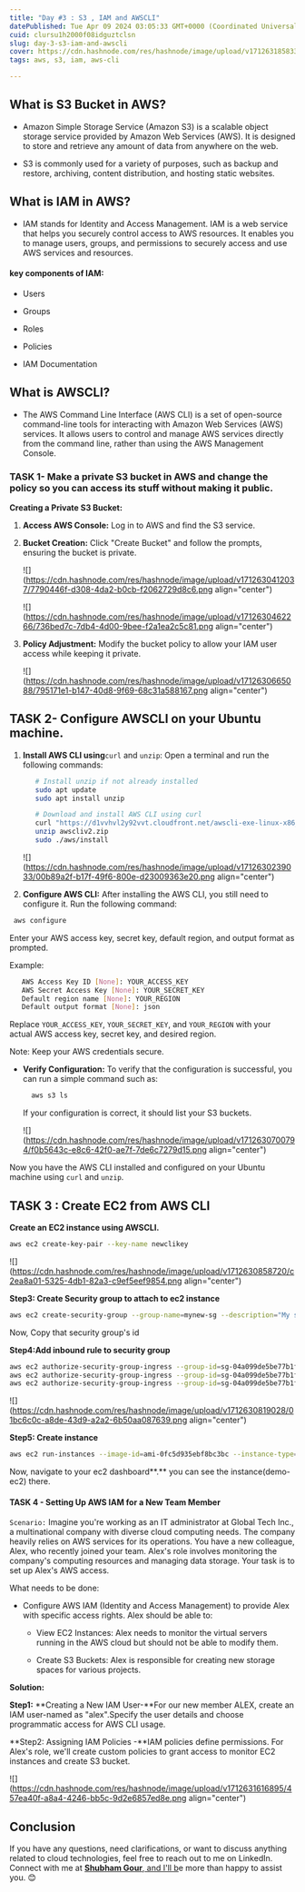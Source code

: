 ```yaml
---
title: "Day #3 : S3 , IAM and AWSCLI"
datePublished: Tue Apr 09 2024 03:05:33 GMT+0000 (Coordinated Universal Time)
cuid: clursu1h2000f08idguztclsn
slug: day-3-s3-iam-and-awscli
cover: https://cdn.hashnode.com/res/hashnode/image/upload/v1712631858335/e800f741-9447-4f1d-a43f-d9d0606d1acd.png
tags: aws, s3, iam, aws-cli

---
```


## What is S3 Bucket in AWS?

* Amazon Simple Storage Service (Amazon S3) is a scalable object storage service provided by Amazon Web Services (AWS). It is designed to store and retrieve any amount of data from anywhere on the web.
    
* S3 is commonly used for a variety of purposes, such as backup and restore, archiving, content distribution, and hosting static websites.
    

## What is IAM in AWS?

* IAM stands for Identity and Access Management. IAM is a web service that helps you securely control access to AWS resources. It enables you to manage users, groups, and permissions to securely access and use AWS services and resources.
    

#### key components of IAM:

* Users
    
* Groups
    
* Roles
    
* Policies
    
* IAM Documentation
    

## What is AWSCLI?

* The AWS Command Line Interface (AWS CLI) is a set of open-source command-line tools for interacting with Amazon Web Services (AWS) services. It allows users to control and manage AWS services directly from the command line, rather than using the AWS Management Console.
    

### **TASK 1- Make a private S3 bucket in AWS and change the policy so you can access its stuff without making it public.**

**Creating a Private S3 Bucket:**

1. **Access AWS Console:** Log in to AWS and find the S3 service.
    
2. **Bucket Creation:** Click "Create Bucket" and follow the prompts, ensuring the bucket is private.
    
    ![](https://cdn.hashnode.com/res/hashnode/image/upload/v1712630412037/7790446f-d308-4da2-b0cb-f2062729d8c6.png align="center")
    
    ![](https://cdn.hashnode.com/res/hashnode/image/upload/v1712630462266/736bed7c-7db4-4d00-9bee-f2a1ea2c5c81.png align="center")
    
3. **Policy Adjustment:** Modify the bucket policy to allow your IAM user access while keeping it private.
    
    ![](https://cdn.hashnode.com/res/hashnode/image/upload/v1712630665088/795171e1-b147-40d8-9f69-68c31a588167.png align="center")
    

## **TASK 2- Configure AWSCLI on your Ubuntu machine.**

1. **Install AWS CLI using**`curl` and `unzip`: Open a terminal and run the following commands:
    
    ```bash
       # Install unzip if not already installed
       sudo apt update
       sudo apt install unzip
    
       # Download and install AWS CLI using curl
       curl "https://d1vvhvl2y92vvt.cloudfront.net/awscli-exe-linux-x86_64.zip" -o "awscliv2.zip"
       unzip awscliv2.zip
       sudo ./aws/install
    ```
    
    ![](https://cdn.hashnode.com/res/hashnode/image/upload/v1712630239033/00b89a2f-b17f-49f6-800e-d23009363e20.png align="center")
    
2. **Configure AWS CLI:** After installing the AWS CLI, you still need to configure it. Run the following command:
    

```bash
 aws configure
```

Enter your AWS access key, secret key, default region, and output format as prompted.

Example:

```bash
   AWS Access Key ID [None]: YOUR_ACCESS_KEY
   AWS Secret Access Key [None]: YOUR_SECRET_KEY
   Default region name [None]: YOUR_REGION
   Default output format [None]: json
```

Replace `YOUR_ACCESS_KEY`, `YOUR_SECRET_KEY`, and `YOUR_REGION` with your actual AWS access key, secret key, and desired region.

Note: Keep your AWS credentials secure.

* **Verify Configuration:** To verify that the configuration is successful, you can run a simple command such as:
    
    ```bash
      aws s3 ls
    ```
    
    If your configuration is correct, it should list your S3 buckets.
    
    ![](https://cdn.hashnode.com/res/hashnode/image/upload/v1712630700794/f0b5643c-e8c6-42f0-ae7f-7de6c7279d15.png align="center")
    

Now you have the AWS CLI installed and configured on your Ubuntu machine using `curl` and `unzip`.

## **TASK 3 : Create EC2 from AWS CLI**

**Create an EC2 instance using AWSCLI.**

```bash
aws ec2 create-key-pair --key-name newclikey
```

![](https://cdn.hashnode.com/res/hashnode/image/upload/v1712630858720/c2ea8a01-5325-4db1-82a3-c9ef5eef9854.png align="center")

**Step3: Create Security group to attach to ec2 instance**

```bash
aws ec2 create-security-group --group-name=mynew-sg --description="My security group"
```

Now, Copy that security group's id

**Step4:Add inbound rule to security group**

```bash
aws ec2 authorize-security-group-ingress --group-id=sg-04a099de5be77b1fb --protocol=tcp --port=443 --cidr=0.0.0.0/0
aws ec2 authorize-security-group-ingress --group-id=sg-04a099de5be77b1fb --protocol=tcp --port=22 --cidr=0.0.0.0/0
aws ec2 authorize-security-group-ingress --group-id=sg-04a099de5be77b1fb --protocol=tcp --port=80 --cidr=0.0.0.0/0
```

![](https://cdn.hashnode.com/res/hashnode/image/upload/v1712630819028/01bc6c0c-a8de-43d9-a2a2-6b50aa087639.png align="center")

**Step5: Create instance**

```bash
aws ec2 run-instances --image-id=ami-0fc5d935ebf8bc3bc --instance-type=t2.micro --region=us-east-1 --key-name=newclikey --security-groups=mynew-sg
```

Now, navigate to your ec2 dashboard\*\*.\*\* you can see the instance(demo-ec2) there.

#### TASK 4 - Setting Up AWS IAM for a New Team Member

`Scenario:` Imagine you're working as an IT administrator at Global Tech Inc., a multinational company with diverse cloud computing needs. The company heavily relies on AWS services for its operations. You have a new colleague, Alex, who recently joined your team. Alex's role involves monitoring the company's computing resources and managing data storage. Your task is to set up Alex's AWS access.

What needs to be done:

* Configure AWS IAM (Identity and Access Management) to provide Alex with specific access rights. Alex should be able to:
    
    * View EC2 Instances: Alex needs to monitor the virtual servers running in the AWS cloud but should not be able to modify them.
        
    * Create S3 Buckets: Alex is responsible for creating new storage spaces for various projects.
        

**Solution:**

**Step1:** \*\*Creating a New IAM User-\*\*For our new member ALEX, create an IAM user-named as "alex".Specify the user details and choose programmatic access for AWS CLI usage.

\*\*Step2: Assigning IAM Policies -\*\*IAM policies define permissions. For Alex's role, we'll create custom policies to grant access to monitor EC2 instances and create S3 bucket.

![](https://cdn.hashnode.com/res/hashnode/image/upload/v1712631616895/457ea40f-a8a4-4246-bb5c-9d2e6857ed8e.png align="center")

## Conclusion

If you have any questions, need clarifications, or want to discuss anything related to cloud technologies, feel free to reach out to me on LinkedIn. Connect with me at [**Shubham Gour**, and I'll b](https://www.linkedin.com/in/theshubhamgour/)e more than happy to assist you. 😊